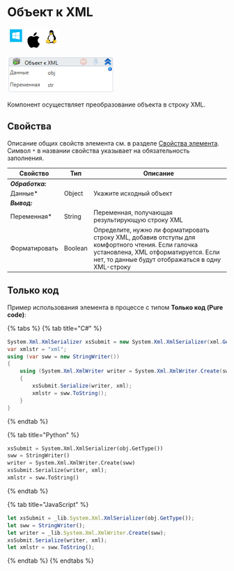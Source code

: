 # Объект к XML

![](<../../../../.gitbook/assets/image (100) (1) (1) (1) (1) (1) (1) (1) (1) (32).png>)

![](<../../../../.gitbook/assets/image (390).png>)

Компонент осуществляет преобразование объекта в строку XML.

## Свойства

Описание общих свойств элемента см. в разделе [Свойства элемента](https://docs.primo-rpa.ru/primo-rpa/primo-studio/process/elements#svoistva-elementa).\
Символ `*` в названии свойства указывает на обязательность заполнения.

| Свойство        | Тип     | Описание                                                                                                                                                                                       |
| --------------- | ------- | ---------------------------------------------------------------------------------------------------------------------------------------------------------------------------------------------- |
| _**Обработка:**_ |         |                                                                                                                                                                                                |
| Данные\*        | Object  | Укажите исходный объект                                                                                                                                                                        |
| _**Вывод:**_     |         |                                                                                                                                                                                                |
| Переменная\*    | String  | Переменная, получающая результирующую строку XML                                                                                                                                               |
| Форматировать   | Boolean | Определите, нужно ли форматировать строку XML, добавив отступы для комфортного чтения. Если галочка установлена, XML отформатируется. Если нет, то данные будут отображаться в одну XML-строку |

## Только код

Пример использования элемента в процессе с типом **Только код (Pure code)**:

{% tabs %}
{% tab title="C#" %}
```csharp
System.Xml.XmlSerializer xsSubmit = new System.Xml.XmlSerializer(xml.GetType());
var xmlstr = "xml";
using (var sww = new StringWriter())
{
    using (System.Xml.XmlWriter writer = System.Xml.XmlWriter.Create(sww))
    {
        xsSubmit.Serialize(writer, xml);
        xmlstr = sww.ToString(); 
    }
}
```
{% endtab %}

{% tab title="Python" %}
```python
xsSubmit = System.Xml.XmlSerializer(obj.GetType())
sww = StringWriter()
writer = System.Xml.XmlWriter.Create(sww)
xsSubmit.Serialize(writer, xml);
xmlstr = sww.ToString()
```
{% endtab %}

{% tab title="JavaScript" %}
```javascript
let xsSubmit = _lib.System.Xml.XmlSerializer(obj.GetType());
let sww = StringWriter();
let writer = _lib.System.Xml.XmlWriter.Create(sww);
xsSubmit.Serialize(writer, xml);
let xmlstr = sww.ToString();
```
{% endtab %}
{% endtabs %}
